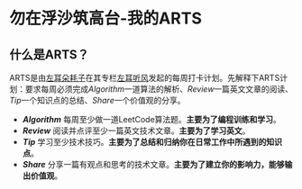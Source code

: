 # 勿在浮沙筑高台-我的ARTS
## 什么是ARTS？
ARTS是由[左耳朵耗子](http://weibo.com/haoel?s=6cm7D0)在其专栏[左耳听风](https://time.geekbang.org/column/48)发起的每周打卡计划。先解释下ARTS计划：要求每周必须完成*Algorithm*一道算法的解析、*Review*一篇英文文章的阅读、*Tip*一个知识点的总结、*Share*一个价值观的分享。

- ***Algorithm***
每周至少做一道LeetCode算法题。**主要为了编程训练和学习**。
- ***Review***
阅读并点评至少一篇英文技术文章。**主要为了学习英文**。
- ***Tip***
学习至少技术技巧。**主要为了总结和归纳你在日常工作中所遇到的知识点**。
- ***Share***
分享一篇有观点和思考的技术文章。**主要为了建立你的影响力，能够输出价值观**。

